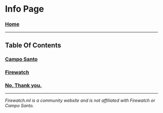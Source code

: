 # Info Page 

### [Home](/)  

---

## Table Of Contents

### [Campo Santo](/info/camposanto)

### [Firewatch](/info/Firewatch)

### [No, Thank you.](/info/thanks)

---

*Firewatch.ml is a community website and is not affiliated with Firewatch or Campo Santo.*
